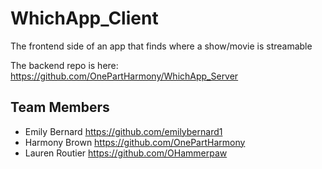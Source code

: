 # WhichApp_Client
The frontend side of an app that finds where a show/movie is streamable  

The backend repo is here: https://github.com/OnePartHarmony/WhichApp_Server

## Team Members
- Emily Bernard https://github.com/emilybernard1
- Harmony Brown https://github.com/OnePartHarmony
- Lauren Routier https://github.com/OHammerpaw
